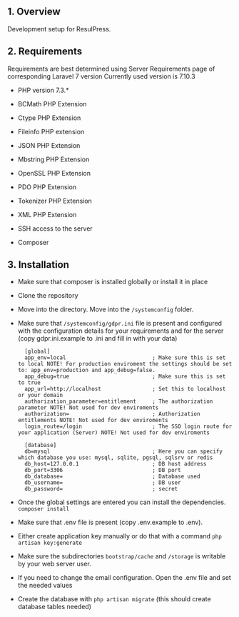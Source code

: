 ## 1. Overview
Development setup for ResulPress.

## 2. Requirements
Requirements are best determined using Server Requirements page of corresponding Laravel 7 version
Currently used version is 7.10.3

- PHP version 7.3.*

- BCMath PHP Extension

- Ctype PHP Extension

- Fileinfo PHP extension

- JSON PHP Extension

- Mbstring PHP Extension

- OpenSSL PHP Extension

- PDO PHP Extension

- Tokenizer PHP Extension

- XML PHP Extension

- SSH access to the server

- Composer

## 3. Installation

* Make sure that composer is installed globally or install it in place

* Clone the repository

* Move into the directory. Move into the `/systemconfig` folder.

* Make sure that `/systemconfig/gdpr.ini` file is present and configured with the configuration details for your requirements and for the server (copy gdpr.ini.example to .ini and fill in with your data)

        [global]
        app_env=local                           ; Make sure this is set to local NOTE! For production enviroment the settings should be set to: app_env=production and app_debug=false.
        app_debug=true                          ; Make sure this is set to true
        app_url=http://localhost                ; Set this to localhost or your domain
        authorization_parameter=entitlement     ; The authorization parameter NOTE! Not used for dev enviroments
        authorization=                          ; Authorization entitlements NOTE! Not used for dev enviroments
        login_route=/login                      ; The SSO login route for your application (Server) NOTE! Not used for dev enviroments
        
        [database]
        db=mysql                                ; Here you can specify which database you use: mysql, sqlite, pgsql, sqlsrv or redis 
        db_host=127.0.0.1                       ; DB host address
        db_port=3306                            ; DB port
        db_database=                            ; Database used     
        db_username=                            ; DB user
        db_password=                            ; secret
        
        
* Once the global settings are entered you can install the dependencies. `composer install`

* Make sure that .env file is present (copy .env.example to .env). 

* Either create application key manually or do that with a command `php artisan key:generate`

* Make sure the subdirectories `bootstrap/cache` and `/storage` is writable by your web server user.

* If you need to change the email configuration. Open the .env file and set the needed values

* Create the database with `php artisan migrate` (this should create database tables needed)

